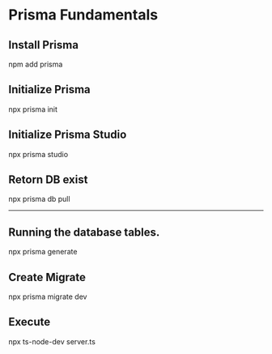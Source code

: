 # Prisma Fundamentals

## Install Prisma
npm add prisma

## Initialize Prisma
npx prisma init 

## Initialize Prisma Studio
npx prisma studio

## Retorn DB exist
npx prisma db pull

___
## Running the database tables.
npx prisma generate

## Create Migrate
npx prisma migrate dev

## Execute
npx ts-node-dev server.ts
